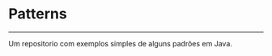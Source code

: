 # Patterns
--------------------------------------
Um repositorio com exemplos simples de alguns padrões em Java.
